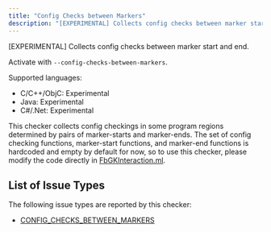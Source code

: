 ```yaml
---
title: "Config Checks between Markers"
description: "[EXPERIMENTAL] Collects config checks between marker start and end."
---
```


[EXPERIMENTAL] Collects config checks between marker start and end.

Activate with `--config-checks-between-markers`.

Supported languages:
- C/C++/ObjC: Experimental
- Java: Experimental
- C#/.Net: Experimental

This checker collects config checkings in some program regions determined by pairs of marker-starts and marker-ends. The set of config checking functions, marker-start functions, and marker-end functions is hardcoded and empty by default for now, so to use this checker, please modify the code directly in [FbGKInteraction.ml](https://github.com/facebook/infer/tree/main/infer/src/opensource).

## List of Issue Types

The following issue types are reported by this checker:
- [CONFIG_CHECKS_BETWEEN_MARKERS](/docs/all-issue-types#config_checks_between_markers)
